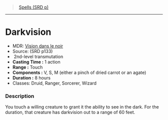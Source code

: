 ﻿> [Spells (SRD p)](srd_spells.md)

---

# Darkvision

- MDR: [Vision dans le noir](hd_spells_vision_dans_le_noir.md)
- Source: (SRD p133)
-  2nd-level transmutation
- **Casting Time :** 1 action
- **Range :** Touch
- **Components :** V, S, M (either a pinch of dried carrot or an agate)
- **Duration :** 8 hours
- Classes: Druid, Ranger, Sorcerer, Wizard

### Description

You touch a willing creature to grant it the ability to see in the dark. For the duration, that creature has darkvision out to a range of 60 feet.

